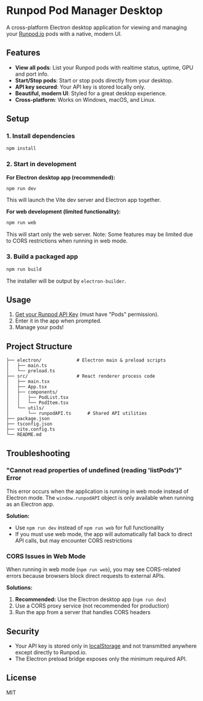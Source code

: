 # Runpod Pod Manager Desktop

A cross-platform Electron desktop application for viewing and managing your [Runpod.io](https://runpod.io) pods with a native, modern UI.

## Features

- **View all pods**: List your Runpod pods with realtime status, uptime, GPU and port info.
- **Start/Stop pods**: Start or stop pods directly from your desktop.
- **API key secured**: Your API key is stored locally only.
- **Beautiful, modern UI**: Styled for a great desktop experience.
- **Cross-platform**: Works on Windows, macOS, and Linux.

## Setup

### 1. Install dependencies

```bash
npm install
```

### 2. Start in development

**For Electron desktop app (recommended):**
```bash
npm run dev
```

This will launch the Vite dev server and Electron app together.

**For web development (limited functionality):**
```bash
npm run web
```

This will start only the web server. Note: Some features may be limited due to CORS restrictions when running in web mode.

### 3. Build a packaged app

```bash
npm run build
```

The installer will be output by `electron-builder`.

## Usage

1. [Get your Runpod API Key](https://runpod.io/console/user/settings) (must have "Pods" permission).
2. Enter it in the app when prompted.
3. Manage your pods!

## Project Structure

```
├── electron/             # Electron main & preload scripts
│   ├── main.ts
│   └── preload.ts
├── src/                  # React renderer process code
│   ├── main.tsx
│   ├── App.tsx
│   ├── components/
│   │   ├── PodList.tsx
│   │   └── PodItem.tsx
│   └── utils/
│       └── runpodAPI.ts      # Shared API utilities
├── package.json
├── tsconfig.json
├── vite.config.ts
└── README.md
```

## Troubleshooting

### "Cannot read properties of undefined (reading 'listPods')" Error

This error occurs when the application is running in web mode instead of Electron mode. The `window.runpodAPI` object is only available when running as an Electron app.

**Solution:**
- Use `npm run dev` instead of `npm run web` for full functionality
- If you must use web mode, the app will automatically fall back to direct API calls, but may encounter CORS restrictions

### CORS Issues in Web Mode

When running in web mode (`npm run web`), you may see CORS-related errors because browsers block direct requests to external APIs.

**Solutions:**
1. **Recommended:** Use the Electron desktop app (`npm run dev`)
2. Use a CORS proxy service (not recommended for production)
3. Run the app from a server that handles CORS headers

## Security

- Your API key is stored only in [localStorage](https://developer.mozilla.org/en-US/docs/Web/API/Window/localStorage) and not transmitted anywhere except directly to Runpod.io.
- The Electron preload bridge exposes only the minimum required API.

## License

MIT